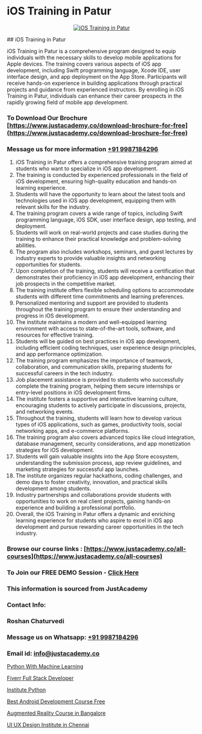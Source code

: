 # iOS Training in Patur

<p align="center">
  <a href="https://justacademy.co/course-detail/ios-training">
    <img src="https://justacademy.co/storage2/course_image/1676636008_course_image.webp" alt="iOS Training in Patur">
  </a>
</p>
## iOS Training in Patur

iOS Training in Patur is a comprehensive program designed to equip individuals with the necessary skills to develop mobile applications for Apple devices. The training covers various aspects of iOS app development, including Swift programming language, Xcode IDE, user interface design, and app deployment on the App Store. Participants will receive hands-on experience in building applications through practical projects and guidance from experienced instructors. By enrolling in iOS Training in Patur, individuals can enhance their career prospects in the rapidly growing field of mobile app development.
### To Download Our Brochure [https://www.justacademy.co/download-brochure-for-free](https://www.justacademy.co/download-brochure-for-free)
### Message us for more information [+91 9987184296](https://api.whatsapp.com/send?phone=919987184296)
1) iOS Training in Patur offers a comprehensive training program aimed at students who want to specialize in iOS app development.
2) The training is conducted by experienced professionals in the field of iOS development, ensuring high-quality education and hands-on learning experience.
3) Students will have the opportunity to learn about the latest tools and technologies used in iOS app development, equipping them with relevant skills for the industry.
4) The training program covers a wide range of topics, including Swift programming language, iOS SDK, user interface design, app testing, and deployment.
5) Students will work on real-world projects and case studies during the training to enhance their practical knowledge and problem-solving abilities.
6) The program also includes workshops, seminars, and guest lectures by industry experts to provide valuable insights and networking opportunities for students.
7) Upon completion of the training, students will receive a certification that demonstrates their proficiency in iOS app development, enhancing their job prospects in the competitive market.
8) The training institute offers flexible scheduling options to accommodate students with different time commitments and learning preferences.
9) Personalized mentoring and support are provided to students throughout the training program to ensure their understanding and progress in iOS development.
10) The institute maintains a modern and well-equipped learning environment with access to state-of-the-art tools, software, and resources for effective training.
11) Students will be guided on best practices in iOS app development, including efficient coding techniques, user experience design principles, and app performance optimization.
12) The training program emphasizes the importance of teamwork, collaboration, and communication skills, preparing students for successful careers in the tech industry.
13) Job placement assistance is provided to students who successfully complete the training program, helping them secure internships or entry-level positions in iOS development firms.
14) The institute fosters a supportive and interactive learning culture, encouraging students to actively participate in discussions, projects, and networking events.
15) Throughout the training, students will learn how to develop various types of iOS applications, such as games, productivity tools, social networking apps, and e-commerce platforms.
16) The training program also covers advanced topics like cloud integration, database management, security considerations, and app monetization strategies for iOS development.
17) Students will gain valuable insights into the App Store ecosystem, understanding the submission process, app review guidelines, and marketing strategies for successful app launches.
18) The institute organizes regular hackathons, coding challenges, and demo days to foster creativity, innovation, and practical skills development among students.
19) Industry partnerships and collaborations provide students with opportunities to work on real client projects, gaining hands-on experience and building a professional portfolio.
20) Overall, the iOS Training in Patur offers a dynamic and enriching learning experience for students who aspire to excel in iOS app development and pursue rewarding career opportunities in the tech industry.

### Browse our course links : [https://www.justacademy.co/all-courses](https://www.justacademy.co/all-courses) 
### To Join our FREE DEMO Session - [Click Here](https://www.justacademy.co/register-for-course-demo)


### This information is sourced from JustAcademy
### Contact Info:
### Roshan Chaturvedi
### Message us on Whatsapp: [+91 9987184296](https://api.whatsapp.com/send?phone=919987184296)
### Email id: [info@justacademy.co](mailto:info@justacademy.co)
                
[Python With Machine Learning](https://www.linkedin.com/pulse/python-machine-learning-justacademy-coventry-awjve?trackingId=WCqFXWEm7zLvUQ5B2gyNcw%3D%3D&lipi=urn%3Ali%3Apage%3Ad_flagship3_company_admin%3BJZ1BlOL5QLWznvJO1ReiaA%3D%3D)

[Fiverr Full Stack Developer](https://www.linkedin.com/pulse/fiverr-full-stack-developer-justacademy-mumbai-szd7f/)

[Institute Python](https://medium.com/@kumarishimmi99/institute-python-56d32da91d9a)

[Best Android Development Course Free](https://medium.com/@mahi3106/best-android-development-course-free-05a7629ac0c5)

[Augmented Reality Course in Bangalore](https://justacademyin.github.io/justacademy/augmented-reality-course-in-bangalore)

[UI UX Design Institute in Chennai](https://justacademyin.github.io/justacademy/ui-ux-design-institute-in-chennai)

